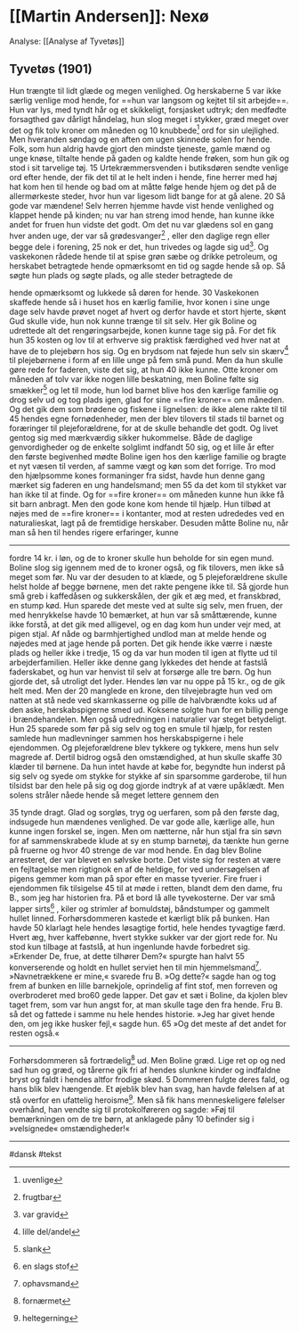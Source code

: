 # [[Martin Andersen]]: Nexø 

Analyse: [[Analyse af Tyvetøs]]

## Tyvetøs (1901) 
Hun trængte til lidt glæde og megen venlighed. Og herskaberne 5 var ikke særlig venlige mod hende, for ==hun var langsom og kejtet til sit arbejde==. Hun var lys, med tyndt hår og et skikkeligt, forsjasket udtryk; den medfødte forsagthed gav dårligt håndelag, hun slog meget i stykker, græd meget over det og fik tolv kroner om måneden og 10 knubbede[^1] ord for sin ulejlighed. Men hveranden søndag og en aften om ugen skinnede solen for hende. Folk, som hun aldrig havde gjort den mindste tjeneste, gamle mænd og unge knøse, tiltalte hende på gaden og kaldte hende frøken, som hun gik og stod i sit tarvelige tøj. 15 Urtekræmmersvenden i butiksdøren sendte venlige ord efter hende, der fik det til at le helt inden i hende, fine herrer med høj hat kom hen til hende og bad om at måtte følge hende hjem og det på de allermørkeste steder, hvor hun var ligesom lidt bange for at gå alene. 20 Så gode var mændene! Selv herren hjemme havde vist hende venlighed og klappet hende på kinden; nu var han streng imod hende, han kunne ikke andet for fruen hun vidste det godt. Om det nu var glædens sol en gang hver anden uge, der var så grødesvanger[^2] , eller den daglige regn eller begge dele i forening, 25 nok er det, hun trivedes og lagde sig ud[^3]. Og vaskekonen rådede hende til at spise grøn sæbe og drikke petroleum, og herskabet betragtede hende opmærksomt en tid og sagde hende så op. Så søgte hun plads og søgte plads, og alle steder betragtede de 

[^1]: uvenlige 
[^2]: frugtbar 
[^3]: var gravid 

hende opmærksomt og lukkede så døren for hende. 30 Vaskekonen skaffede hende så i huset hos en kærlig familie, hvor konen i sine unge dage selv havde prøvet noget af hvert og derfor havde et stort hjerte, skønt Gud skulle vide, hun nok kunne trænge til sit selv. Her gik Boline og udrettede alt det rengøringsarbejde, konen kunne tage sig på. For det fik hun 35 kosten og lov til at erhverve sig praktisk færdighed ved hver nat at have de to plejebørn hos sig. Og en brydsom nat føjede hun selv sin skærv[^4] til plejebørnene i form af en lille unge på fem små pund. Men da hun skulle gøre rede for faderen, viste det sig, at hun 40 ikke kunne. Otte kroner om måneden af tolv var ikke nogen lille beskatning, men Boline følte sig smækker[^5] og let til mode, hun lod barnet blive hos den kærlige familie og drog selv ud og tog plads igen, glad for sine ==fire kroner== om måneden. Og det gik dem som brødene og fiskene i lignelsen: de ikke alene rakte til til 45 hendes egne fornødenheder, men der blev tilovers til stads til barnet og foræringer til plejeforældrene, for at de skulle behandle det godt. Og livet gentog sig med mærkværdig sikker hukommelse. Både de daglige genvordigheder og de enkelte solglimt indfandt 50 sig, og et lille år efter den første begivenhed mødte Boline igen hos den kærlige familie og bragte et nyt væsen til verden, af samme vægt og køn som det forrige. Tro mod den hjælpsomme kones formaninger fra sidst, havde hun denne gang mærket sig faderen en ung handelsmand; men 55 da det kom til stykket var han ikke til at finde. Og for ==fire kroner== om måneden kunne hun ikke få sit barn anbragt. Men den gode kone kom hende til hjælp. Hun tilbød at nøjes med de ==fire kroner== i kontanter, mod at resten udrededes ved en naturalieskat, lagt på de fremtidige herskaber. Desuden måtte Boline nu, når man så hen til hendes rigere erfaringer, kunne 

[^4]: lille del/andel 
[^5]: slank 

---

fordre 14 kr. i løn, og de to kroner skulle hun beholde for sin egen mund. Boline slog sig igennem med de to kroner også, og fik tilovers, men ikke så meget som før. Nu var der desuden to at klæde, og 5 plejeforældrene skulle helst holde af begge børnene, men det rakte pengene ikke til. Så gjorde hun små greb i kaffedåsen og sukkerskålen, der gik et æg med, et franskbrød, en stump kød. Hun sparede det meste ved at sulte sig selv, men fruen, der med henrykkelse havde 10 bemærket, at hun var så småttærende, kunne ikke forstå, at det gik med alligevel, og en dag kom hun under vejr med, at pigen stjal. Af nåde og barmhjertighed undlod man at melde hende og nøjedes med at jage hende på porten. Det gik hende ikke værre i næste plads og heller ikke i tredje, 15 og da var hun moden til igen at flytte ud til arbejderfamilien. Heller ikke denne gang lykkedes det hende at fastslå faderskabet, og hun var henvist til selv at forsørge alle tre børn. Og hun gjorde det, så utroligt det lyder. Hendes løn var nu oppe på 15 kr., og de gik helt med. Men der 20 manglede en krone, den tilvejebragte hun ved om natten at stå nede ved skarnkasserne og pille de halvbrændte koks ud af den aske, herskabspigerne smed ud. Koksene solgte hun for en billig penge i brændehandelen. Men også udredningen i naturalier var steget betydeligt. Hun 25 sparede som før på sig selv og tog en smule til hjælp, for resten samlede hun madlevninger sammen hos herskabspigerne i hele ejendommen. Og plejeforældrene blev tykkere og tykkere, mens hun selv magrede af. Dertil bidrog også den omstændighed, at hun skulle skaffe 30 klæder til børnene. Da hun intet havde at købe for, begyndte hun inderst på sig selv og syede om stykke for stykke af sin sparsomme garderobe, til hun tilsidst bar den hele på sig og dog gjorde indtryk af at være upåklædt. Men solens stråler nåede hende så meget lettere gennem den 

 35 tynde dragt. Glad og sorgløs, tryg og uerfaren, som på den første dag, indsugede hun mændenes venlighed. De var gode alle, kærlige alle, hun kunne ingen forskel se, ingen. Men om nætterne, når hun stjal fra sin søvn for af sammenskrabede klude at sy en stump barnetøj, da tænkte hun gerne på fruerne og hvor 40 strenge de var mod hende. En dag blev Boline arresteret, der var blevet en sølvske borte. Det viste sig for resten at være en fejltagelse men rigtignok en af de heldige, for ved undersøgelsen af pigens gemmer kom man på spor efter en masse tyverier. Fire fruer i ejendommen fik tilsigelse 45 til at møde i retten, blandt dem den dame, fru B., som jeg har historien fra. På et bord lå alle tyvekosterne. Der var små lapper sirts[^6] , kiler og strimler af bomuldstøj, båndstumper og gammelt hullet linned. Forhørsdommeren kastede et kærligt blik på bunken. Han havde 50 klarlagt hele hendes løsagtige fortid, hele hendes tyvagtige færd. Hvert æg, hver kaffebønne, hvert stykke sukker var der gjort rede for. Nu stod kun tilbage at fastslå, at hun ingenlunde havde forbedret sig. »Erkender De, frue, at dette tilhører Dem?« spurgte han halvt 55 konverserende og holdt en hullet serviet hen til min hjemmelsmand[^7]. »Navnetrækkene er mine,« svarede fru B. »Og dette?« sagde han og tog frem af bunken en lille barnekjole, oprindelig af fint stof, men forreven og overbroderet med bro60 gede lapper. Det gav et sæt i Boline, da kjolen blev taget frem, som var hun angst for, at man skulle tage den fra hende. Fru B. så det og fattede i samme nu hele hendes historie. »Jeg har givet hende den, om jeg ikke husker fejl,« sagde hun. 65 »Og det meste af det andet for resten også.« 

[^6]: en slags stof 
[^7]: ophavsmand 

---

Forhørsdommeren så fortrædelig[^8] ud. Men Boline græd. Lige ret op og ned sad hun og græd, og tårerne gik fri af hendes slunkne kinder og indfaldne bryst og faldt i hendes altfor frodige skød. 5 Dommeren fulgte deres fald, og hans blik blev hængende. Et øjeblik blev han svag, han havde følelsen af at stå overfor en ufattelig heroisme[^9]. Men så fik hans menneskeligere følelser overhånd, han vendte sig til protokolføreren og sagde: »Føj til bemærkningen om de tre børn, at anklagede påny 10 befinder sig i »velsignede« omstændigheder!« 

[^8]: fornærmet 
[^9]: heltegerning 

---
#dansk 
#tekst 